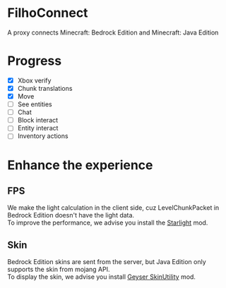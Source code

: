 # FilhoConnect
A proxy connects Minecraft: Bedrock Edition and Minecraft: Java Edition

# Progress
- [X] Xbox verify
- [X] Chunk translations
- [X] Move
- [ ] See entities
- [ ] Chat
- [ ] Block interact
- [ ] Entity interact
- [ ] Inventory actions

# Enhance the experience
## FPS
We make the light calculation in the client side, cuz LevelChunkPacket in Bedrock Edition doesn't have the light data.  
To improve the performance, we advise you install the [Starlight](https://modrinth.com/mod/starlight/) mod.

## Skin
Bedrock Edition skins are sent from the server, but Java Edition only supports the skin from mojang API.  
To display the skin, we advise you install [Geyser SkinUtility](https://github.com/Camotoy/BedrockSkinUtility) mod.
